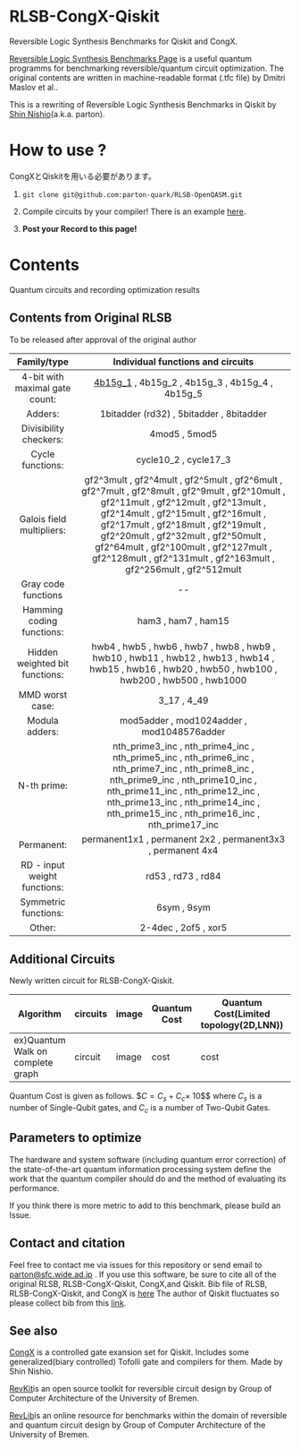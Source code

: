 # RLSB-CongX-Qiskit
Reversible Logic Synthesis Benchmarks for Qiskit and CongX.

[Reversible Logic Synthesis Benchmarks Page](https://webhome.cs.uvic.ca/~dmaslov/) is a useful quantum programms for benchmarking reversible/quantum circuit optimization. The original contents are written in machine-readable format (.tfc file) by Dmitri Maslov et al..

This is a rewriting of Reversible Logic Synthesis Benchmarks in Qiskit by [Shin Nishio](https://scholar.google.com/citations?user=gZNt8twAAAAJ&hl=ja)(a.k.a. parton). 

# How to use ?
CongXとQiskitを用いる必要があります。

1. `git clone git@github.com:parton-quark/RLSB-OpenQASM.git`
2. Compile circuits by your compiler! There is an example [here](https://github.com/parton-quark/RLSB-CongX-Qiskit/blob/master/circuits/original/00_4-bit_with_maximal_gate_count/how_to_use_py.ipynb).

3. **Post your Record to this page!**

# Contents
Quantum circuits and recording optimization results
## Contents from Original RLSB 
To be released after approval of the original author

|Family/type|Individual functions and circuits|
|:--:|:--:|
|4-bit with maximal gate count:|[4b15g_1](https://github.com/parton-quark/RLSB-CongX-Qiskit/blob/master/circuits/original/00_4-bit_with_maximal_gate_count/RLSBCQ_4b15g_1.py) , 4b15g_2 , 4b15g_3 , 4b15g_4 , 4b15g_5|
|Adders:|1bitadder (rd32) , 5bitadder , 8bitadder|
|Divisibility checkers:|4mod5 , 5mod5|
|Cycle functions:|cycle10_2 , cycle17_3|
|Galois field multipliers:|gf2^3mult , gf2^4mult , gf2^5mult , gf2^6mult , gf2^7mult , gf2^8mult , gf2^9mult , gf2^10mult , gf2^11mult , gf2^12mult , gf2^13mult , gf2^14mult , gf2^15mult , gf2^16mult , gf2^17mult , gf2^18mult , gf2^19mult , gf2^20mult , gf2^32mult , gf2^50mult , gf2^64mult , gf2^100mult , gf2^127mult , gf2^128mult , gf2^131mult , gf2^163mult , gf2^256mult , gf2^512mult|
|Gray code functions|--|
|Hamming coding functions:|ham3 , ham7 , ham15|
|Hidden weighted bit functions:|hwb4 , hwb5 , hwb6 , hwb7 , hwb8 , hwb9 , hwb10 , hwb11 , hwb12 , hwb13 , hwb14 , hwb15 , hwb16 , hwb20 , hwb50 , hwb100 , hwb200 , hwb500 , hwb1000|
|MMD worst case:|3_17 , 4_49|
|Modula adders:|mod5adder , mod1024adder , mod1048576adder|
|N-th prime:|nth_prime3_inc , nth_prime4_inc , nth_prime5_inc , nth_prime6_inc , nth_prime7_inc , nth_prime8_inc , nth_prime9_inc , nth_prime10_inc , nth_prime11_inc , nth_prime12_inc , nth_prime13_inc , nth_prime14_inc , nth_prime15_inc , nth_prime16_inc , nth_prime17_inc|
|Permanent:|permanent1x1 , permanent 2x2 , permanent3x3 , permanent 4x4|
|RD - input weight functions:|rd53 , rd73 , rd84|
|Symmetric functions:|6sym , 9sym|
|Other:|2-4dec , 2of5 , xor5|


## Additional Circuits 
Newly written circuit for RLSB-CongX-Qiskit.

|Algorithm|circuits|image|Quantum Cost|Quantum Cost(Limited topology(2D,LNN))|record depth|record T|# of Qubit|
|---------|--------|-----|------------|--------------------------------------|------------|---------------|---|
|ex)Quantum Walk on complete graph|circuit|image|cost|cost|depth|T counts|qubits|

Quantum Cost is given as follows.
$$C=C_s+C_c \times$ 10$$ where $C_s$ is a number of Single-Qubit gates, and $C_c$ is a number of Two-Qubit Gates.

## Parameters to optimize
The hardware and system software (including quantum error correction) of the state-of-the-art quantum information processing system define the work that the quantum compiler should do and the method of evaluating its performance.

If you think there is more metric to add to this benchmark, please build an Issue.

## Contact and citation
Feel free to contact me via issues for this repository or send email to parton@sfc.wide.ad.jp .
If you use this software, be sure to cite all of the original RLSB, RLSB-CongX-Qiskit, CongX,and Qiskit. Bib file of RLSB, RLSB-CongX-Qiskit, and CongX is [here](https://github.com/parton-quark/RLSB-CongX-Qiskit/RLSB-CongX-Qiskit.bib)
The author of Qiskit fluctuates so please collect bib from this [link](https://github.com/Qiskit/qiskit/blob/master/Qiskit.bib).

## See also
[CongX](https://github.com/parton-quark/CNX_compilation) is a controlled gate exansion set for Qiskit. Includes some generalized(biary controlled) Tofolli gate and compilers for them. Made by Shin Nishio.

[RevKit](http://www.revlib.org/)is an open source toolkit for reversible circuit design by Group of Computer Architecture
of the University of Bremen. 

[RevLib](http://www.revlib.org/)is an online resource for benchmarks within the domain of reversible and quantum circuit design by Group of Computer Architecture of the University of Bremen.
